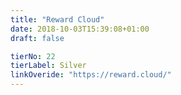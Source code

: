 ```yaml
---
title: "Reward Cloud"
date: 2018-10-03T15:39:08+01:00
draft: false

tierNo: 22
tierLabel: Silver
linkOveride: "https://reward.cloud/"
---
```


